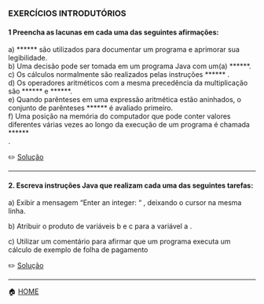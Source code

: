 ### EXERCÍCIOS INTRODUTÓRIOS

#### 1 Preencha as lacunas em cada uma das seguintes afirmações:

a) ****** são utilizados para documentar um programa e aprimorar sua legibilidade.<br>
b) Uma decisão pode ser tomada em um programa Java com um(a) ******.<br>
c) Os cálculos normalmente são realizados pelas instruções ****** .<br>
d) Os operadores aritméticos com a mesma precedência da multiplicação são ****** e ******.<br>
e) Quando parênteses em uma expressão aritmética estão aninhados, o conjunto de parênteses ****** é avaliado primeiro.<br>
f) Uma posição na memória do computador que pode conter valores diferentes várias vezes ao longo da execução de um programa é
chamada ******<br> .

      
 :pencil2: [Solução](https://github.com/Evaldo-comp/Java_Teoria-e-Pratica/blob/master/Exercicios/Solu%C3%A7%C3%A3o_Introdu%C3%A7%C3%A3o/Exe01.md)
 
 ______
 
#### 2. Escreva instruções Java que realizam cada uma das seguintes tarefas:

a) Exibir a mensagem “Enter an integer: “ , deixando o cursor na mesma linha.<br>

b) Atribuir o produto de variáveis b e c para a variável a .<br>

c) Utilizar um comentário para afirmar que um programa executa um cálculo de exemplo de folha de pagamento<br>

:pencil2: [Solução](https://github.com/Evaldo-comp/Java_Teoria-e-Pratica/blob/master/Exercicios/Solu%C3%A7%C3%A3o_Introdu%C3%A7%C3%A3o/Exe02.md)


 
 

______

:house: [HOME](https://github.com/Evaldo-comp/Java_Teoria-e-Pratica)
